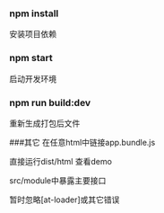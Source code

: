 ###  npm install
安装项目依赖

### npm start
启动开发环境

### npm run build:dev
重新生成打包后文件

###其它
在任意html中链接app.bundle.js

直接运行dist/html 查看demo

src/module中暴露主要接口

暂时忽略[at-loader]或其它错误
